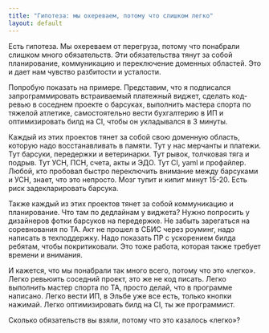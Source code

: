 ```yaml
---
title: "Гипотеза: мы охереваем, потому что слишком легко"
layout: default
---
```


Есть гипотеза. Мы охереваем от перегруза, потому что понабрали слишком много обязательств. Эти обязательства тянут за собой планирование, коммуникацию и переключение доменных областей. Это и дает нам чувство разбитости и усталости.

Попробую показать на примере. Представим, что я подписался запрограммировать встраиваемый платежный виджет, сделать код-ревью в соседнем проекте о барсуках, выполнить мастера спорта по тяжелой атлетике, самостоятельно вести бухгалтерию в ИП и оптимизировать билд на CI, чтобы он укладывался в 3 минуты.

Каждый из этих проектов тянет за собой свою доменную область, которую надо восстанавливать в памяти. Тут у нас мерчанты и платежи. Тут барсуки, передержки и ветеринарки. Тут рывок, толчковая тяга и подрыв. Тут УСН, ПСН, счета, акты и ЭДО. Тут CI, yaml и профайлер. Любой, кто пробовал быстро переключить внимание между барсуками и УСН, знает, что это непросто. Мозг тупит и кипит минут 15-20. Есть риск задекларировать барсука.

Также каждый из этих проектов тянет за собой коммуникацию и планирование. Что там по дедлайнам у виджета? Нужно попросить у дизайнеров фотки барсуков на передержке. Не забыть зарегаться на соревнования по ТА. Акт не прошел в СБИС через роуминг, надо написать в техподдержку. Надо показать ПР с ускорением билда ребятам, чтобы покритиковали. Это тоже работа, которая также требует времени и внимания.

И кажется, что мы понабрали так много всего, потому что это «легко». Легко ревьюить соседний проект, это же не код писать. Легко выполнить мастер спорта по ТА, просто делай, что в программе написано. Легко вести ИП, в Эльбе уже все есть, только кнопки нажимай. Легко оптимизировать билд на CI, ты же программист.

Сколько обязательств вы взяли, потому что это казалось «легко»?
